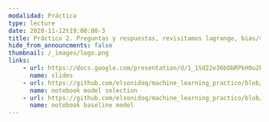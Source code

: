 ```yaml
---
modalidad: Práctica
type: lecture
date: 2020-11-12t19:00:00-3
title: Práctico 2. Preguntas y respuestas, revisitamos lagrange, bias/variance y regularización. Grid Search, SMBO y AutoML en un notebook. Baseline fit de IMDB
hide_from_announcments: false
thumbnail: /_images/logo.png
links: 
    - url: https://docs.google.com/presentation/d/1_1Sd22e36bObRPkH0u2P_U8035BjzTDQmr1M-Ukj9DA/edit?usp=sharing
      name: slides
    - url: https://github.com/elsonidoq/machine_learning_practico/blob/clase-2/notebooks/clase-2/02-simple-model-selection.ipynb
      name: notebook model selection
    - url: https://github.com/elsonidoq/machine_learning_practico/blob/clase-1/notebooks/clase-1/03_problem_framing_and_feature_engineering.ipynb
      name: notebook baseline model
---
```

